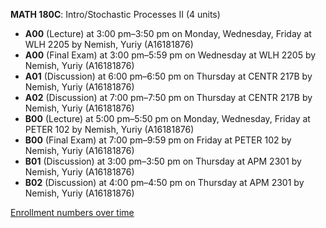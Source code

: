**MATH 180C**: Intro/Stochastic Processes II (4 units)

- **A00** (Lecture) at 3:00 pm–3:50 pm on Monday, Wednesday, Friday at WLH 2205 by Nemish, Yuriy (A16181876)
- **A00** (Final Exam) at 3:00 pm–5:59 pm on Wednesday at WLH 2205 by Nemish, Yuriy (A16181876)
- **A01** (Discussion) at 6:00 pm–6:50 pm on Thursday at CENTR 217B by Nemish, Yuriy (A16181876)
- **A02** (Discussion) at 7:00 pm–7:50 pm on Thursday at CENTR 217B by Nemish, Yuriy (A16181876)
- **B00** (Lecture) at 5:00 pm–5:50 pm on Monday, Wednesday, Friday at PETER 102 by Nemish, Yuriy (A16181876)
- **B00** (Final Exam) at 7:00 pm–9:59 pm on Friday at PETER 102 by Nemish, Yuriy (A16181876)
- **B01** (Discussion) at 3:00 pm–3:50 pm on Thursday at APM 2301 by Nemish, Yuriy (A16181876)
- **B02** (Discussion) at 4:00 pm–4:50 pm on Thursday at APM 2301 by Nemish, Yuriy (A16181876)

[Enrollment numbers over time](./MATH180C.tsv)
